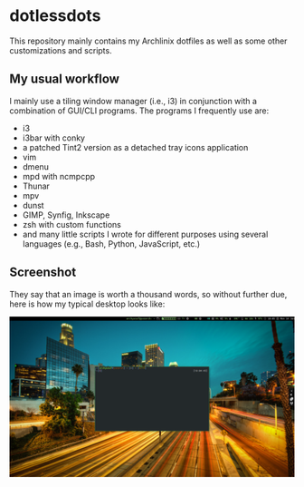 # dotlessdots

This repository mainly contains my Archlinix dotfiles as well as some other customizations and scripts.

## My usual workflow

I mainly use a tiling window manager (i.e., i3) in conjunction with a combination of GUI/CLI programs. The programs I frequently use are:

+ i3
+ i3bar with conky
+ a patched Tint2 version as a detached tray icons application
+ vim 
+ dmenu
+ mpd with ncmpcpp
+ Thunar
+ mpv
+ dunst
+ GIMP, Synfig, Inkscape
+ zsh with custom functions
+ and many little scripts I wrote for different purposes using several languages (e.g., Bash, Python, JavaScript, etc.)

## Screenshot

They say that an image is worth a thousand words, so without further due, here is how my typical desktop looks like:

![Screenshot](https://raw.githubusercontent.com/bbarcesaj125/dotlessdots/master/Screenshot.png)
